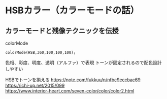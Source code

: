# HSBカラー（カラーモードの話）

## カラーモードと残像テクニックを伝授


colorMode

```
colorMode(HSB,360,100,100,100);
```

色相、彩度、明度、透明（アルファ）で表現 トーンが固定されるので配色設計しやすい


HSBでトーンを揃える
https://note.com/fukkuu/n/nfbc9eccbac69 <br>
https://ichi-up.net/2015/099 <br>
https://www.interior-heart.com/seven-color/color/color2.html <br>
